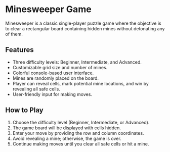 # Minesweeper Game

Minesweeper is a classic single-player puzzle game where the objective is to clear a rectangular board containing hidden mines without detonating any of them.

## Features

- Three difficulty levels: Beginner, Intermediate, and Advanced.
- Customizable grid size and number of mines.
- Colorful console-based user interface.
- Mines are randomly placed on the board.
- Player can reveal cells, mark potential mine locations, and win by revealing all safe cells.
- User-friendly input for making moves.

## How to Play

1. Choose the difficulty level (Beginner, Intermediate, or Advanced).
2. The game board will be displayed with cells hidden.
3. Enter your move by providing the row and column coordinates.
4. Avoid revealing a mine; otherwise, the game is over.
5. Continue making moves until you clear all safe cells or hit a mine.

